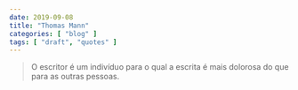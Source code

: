 ```yaml
---
date: 2019-09-08
title: "Thomas Mann"
categories: [ "blog" ]
tags: [ "draft", "quotes" ]
---
```

> O escritor é um indivíduo para o qual a escrita é mais dolorosa do que para as outras pessoas.
